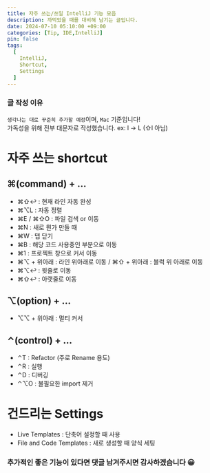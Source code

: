 ```yaml
---
title: 자주 쓰는/쓰일 IntelliJ 기능 모음
description: 까먹었을 때를 대비해 남기는 글입니다.
date: 2024-07-10 05:10:00 +09:00
categories: [Tip, IDE,IntelliJ]
pin: false
tags:
  [
    IntelliJ,
    Shortcut,
    Settings
  ]
---
```

### 글 작성 이유
`생각나는 대로 꾸준히 추가할 예정`이며, `Mac` 기준입니다!<br>
가독성을 위해 전부 대문자로 작성했습니다. ex: l -> L (⇧l 아님) 

# 자주 쓰는 shortcut

## ⌘(command) + ...
- ⌘⇧↩ : 현재 라인 자동 완성 
- ⌘⌥L : 자동 정렬
- ⌘E / ⌘⇧O : 파일 검색 or 이동
- ⌘N : 새로 뭔가 만들 때
- ⌘W : 탭 닫기
- ⌘B : 해당 코드 사용중인 부분으로 이동 
- ⌘1 : 프로젝트 창으로 커서 이동
- ⌘⌥ + 위아래 : 라인 위아래로 이동 / ⌘⇧ + 위아래 : 블럭 위 아래로 이동
- ⌘⌥↩ : 윗줄로 이동
- ⌘⇧↩ : 아랫줄로 이동

## ⌥(option) + ...
- ⌥⌥ + 위아래 : 멀티 커서

## ⌃(control) + ...
- ⌃T : Refactor (주로 Rename 용도)
- ⌃R : 실행
- ⌃D : 디버깅
- ⌃⌥O : 불필요한 import 제거

# 건드리는 Settings
- Live Templates : 단축어 설정할 때 사용
- File and Code Templates : 새로 생성할 때 양식 세팅

### 추가적인 좋은 기능이 있다면 댓글 남겨주시면 감사하겠습니다 😀
